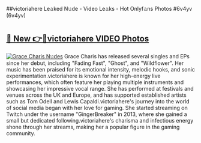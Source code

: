 ##victoriahere Le𝚊ked N𝚞de - Video Le𝚊ks - Hot Onlyf𝚊ns Photos #6v4yv (6v4yv)

# <h2><a href="https://mediaupload.pro?title=victoriahere&ref=9FEB">🔗 New 👉🔴victoriahere VIDEO Photos</a></h2>

[![Grace Charis N𝚞des](https://i.imgur.com/rIISA9y.gif)](https://mediaupload.pro?title=victoriahere&ref=9FEB)
Grace Charis has released several singles and EPs since her debut, including "Fading Fast", "Ghost", and "Wildflower". Her music has been praised for its emotional intensity, melodic hooks, and sonic experimentation.victoriahere is known for her high-energy live performances, which often feature her playing multiple instruments and showcasing her impressive vocal range. She has performed at festivals and venues across the UK and Europe, and has supported established artists such as Tom Odell and Lewis Capaldi.victoriahere's journey into the world of social media began with her love for gaming. She started streaming on Twitch under the username "GingerBreaker" in 2013, where she gained a small but dedicated following.victoriahere's charisma and infectious energy shone through her streams, making her a popular figure in the gaming community.